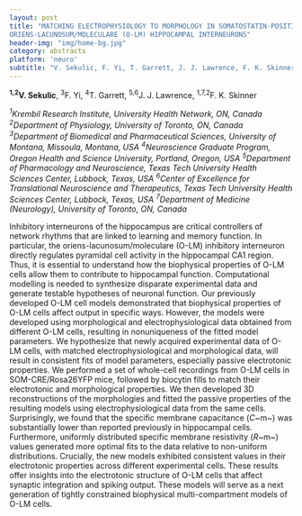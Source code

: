 ```yaml
---
layout: post
title: "MATCHING ELECTROPHYSIOLOGY TO MORPHOLOGY IN SOMATOSTATIN-POSITIVE
ORIENS-LACUNOSUM/MOLECULARE (O-LM) HIPPOCAMPAL INTERNEURONS"
header-img: "img/home-bg.jpg"
category: abstracts
platform: 'neuro'
subtitle: "V. Sekulic, F. Yi, T. Garrett, J. J. Lawrence, F. K. Skinner"
---
```


**<sup>1,2</sup>V. Sekulic**, <sup>3</sup>F. Yi, <sup>4</sup>T. Garrett, <sup>5,6</sup>J. J. Lawrence,
<sup>1,7,2</sup>F. K. Skinner

_<sup>1</sup>Krembil Research Institute, University Health Network, ON, Canada
<sup>2</sup>Department of Physiology, University of Toronto, ON, Canada
<sup>3</sup>Department of Biomedical and Pharmaceutical Sciences, University of
Montana, Missoula, Montana, USA
<sup>4</sup>Neuroscience Graduate Program, Oregon Health and Science University,
Portland, Oregon, USA
<sup>5</sup>Department of Pharmacology and Neuroscience, Texas Tech University
Health Sciences Center, Lubbock, Texas, USA
<sup>6</sup>Center of Excellence for Translational Neuroscience and
Therapeutics, Texas Tech University Health Sciences Center, Lubbock,
Texas, USA
<sup>7</sup>Department of Medicine (Neurology), University of Toronto, ON,
Canada_

Inhibitory interneurons of the hippocampus are critical controllers of
network rhythms that are linked to learning and memory function. In
particular, the oriens-lacunosum/moleculare (O-LM) inhibitory
interneuron directly regulates pyramidal cell activity in the
hippocampal CA1 region. Thus, it is essential to understand how the
biophysical properties of O-LM cells allow them to contribute to
hippocampal function. Computational modelling is needed to synthesize
disparate experimental data and generate testable hypotheses of neuronal
function. Our previously developed O-LM cell models demonstrated that
biophysical properties of O-LM cells affect output in specific ways.
However, the models were developed using morphological and
electrophysiological data obtained from different O-LM cells, resulting
in nonuniqueness of the fitted model parameters. We hypothesize that
newly acquired experimental data of O-LM cells, with matched
electrophysiological and morphological data, will result in consistent
fits of model parameters, especially passive electrotonic properties. We
performed a set of whole-cell recordings from O-LM cells in
SOM-CRE/Rosa26YFP mice, followed by biocytin fills to match their
electrotonic and morphological properties. We then developed 3D
reconstructions of the morphologies and fitted the passive properties of
the resulting models using electrophysiological data from the same
cells. Surprisingly, we found that the specific membrane capacitance
(*C*~m~) was substantially lower than reported previously in hippocampal
cells. Furthermore, uniformly distributed specific membrane resistivity
(*R*~m~) values generated more optimal fits to the data relative to
non-uniform distributions. Crucially, the new models exhibited
consistent values in their electrotonic properties across different
experimental cells. These results offer insights into the electrotonic
structure of O-LM cells that affect synaptic integration and spiking
output. These models will serve as a next generation of tightly
constrained biophysical multi-compartment models of O-LM cells.

